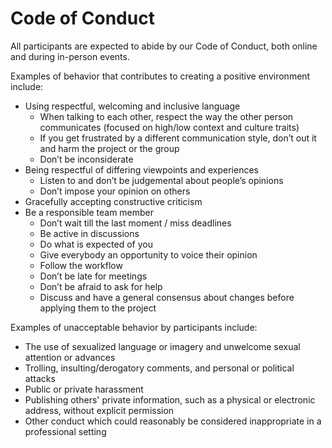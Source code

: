 
# Code of Conduct

All participants are expected to abide by our Code of Conduct, both online and during in-person events.

Examples of behavior that contributes to creating a positive environment
include:

* Using respectful, welcoming and inclusive language
  * When talking to each other, respect the way the other person communicates (focused on high/low context and culture traits)
  * If you get frustrated by a different communication style, don’t out it and harm the project or the group
  * Don’t be inconsiderate
* Being respectful of differing viewpoints and experiences
  * Listen to and don’t be judgemental about people’s opinions
  * Don’t impose your opinion on others
* Gracefully accepting constructive criticism
* Be a responsible team member
  * Don’t wait till the last moment / miss deadlines
  * Be active in discussions
  * Do what is expected of you
  * Give everybody an opportunity to voice their opinion
  * Follow the workflow
  * Don’t be late for meetings
  * Don’t be afraid to ask for help
  * Discuss and have a general consensus about changes before applying them to the project


Examples of unacceptable behavior by participants include:

* The use of sexualized language or imagery and unwelcome sexual attention or
  advances
* Trolling, insulting/derogatory comments, and personal or political attacks
* Public or private harassment
* Publishing others' private information, such as a physical or electronic
  address, without explicit permission
* Other conduct which could reasonably be considered inappropriate in a
  professional setting
